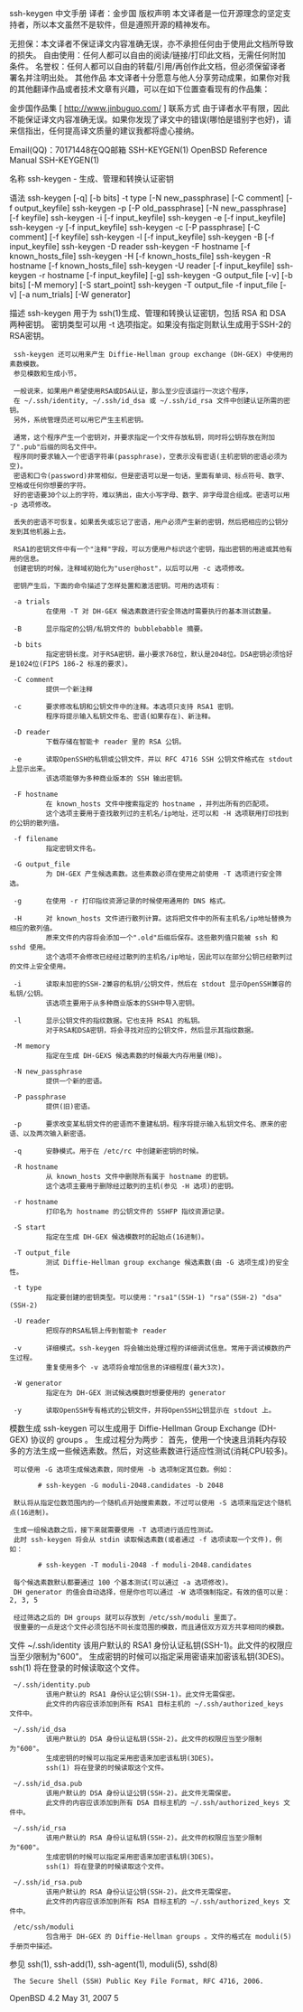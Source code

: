ssh-keygen 中文手册
译者：金步国
版权声明
本文译者是一位开源理念的坚定支持者，所以本文虽然不是软件，但是遵照开源的精神发布。

无担保：本文译者不保证译文内容准确无误，亦不承担任何由于使用此文档所导致的损失。
自由使用：任何人都可以自由的阅读/链接/打印此文档，无需任何附加条件。
名誉权：任何人都可以自由的转载/引用/再创作此文档，但必须保留译者署名并注明出处。
其他作品
本文译者十分愿意与他人分享劳动成果，如果你对我的其他翻译作品或者技术文章有兴趣，可以在如下位置查看现有的作品集：

金步国作品集 [ http://www.jinbuguo.com/ ]
联系方式
由于译者水平有限，因此不能保证译文内容准确无误。如果你发现了译文中的错误(哪怕是错别字也好)，请来信指出，任何提高译文质量的建议我都将虚心接纳。

Email(QQ)：70171448在QQ邮箱
SSH-KEYGEN(1)              OpenBSD Reference Manual              SSH-KEYGEN(1)

名称
     ssh-keygen - 生成、管理和转换认证密钥


语法
     ssh-keygen [-q] [-b bits] -t type [-N new_passphrase] [-C comment] [-f output_keyfile]
     ssh-keygen -p [-P old_passphrase] [-N new_passphrase] [-f keyfile]
     ssh-keygen -i [-f input_keyfile]
     ssh-keygen -e [-f input_keyfile]
     ssh-keygen -y [-f input_keyfile]
     ssh-keygen -c [-P passphrase] [-C comment] [-f keyfile]
     ssh-keygen -l [-f input_keyfile]
     ssh-keygen -B [-f input_keyfile]
     ssh-keygen -D reader
     ssh-keygen -F hostname [-f known_hosts_file]
     ssh-keygen -H [-f known_hosts_file]
     ssh-keygen -R hostname [-f known_hosts_file]
     ssh-keygen -U reader [-f input_keyfile]
     ssh-keygen -r hostname [-f input_keyfile] [-g]
     ssh-keygen -G output_file [-v] [-b bits] [-M memory] [-S start_point]
     ssh-keygen -T output_file -f input_file [-v] [-a num_trials] [-W generator]


描述
     ssh-keygen 用于为 ssh(1)生成、管理和转换认证密钥，包括 RSA 和 DSA 两种密钥。
     密钥类型可以用 -t 选项指定。如果没有指定则默认生成用于SSH-2的RSA密钥。

     ssh-keygen 还可以用来产生 Diffie-Hellman group exchange (DH-GEX) 中使用的素数模数。
     参见模数和生成小节。

     一般说来，如果用户希望使用RSA或DSA认证，那么至少应该运行一次这个程序，
     在 ~/.ssh/identity, ~/.ssh/id_dsa 或 ~/.ssh/id_rsa 文件中创建认证所需的密钥。
     另外，系统管理员还可以用它产生主机密钥。

     通常，这个程序产生一个密钥对，并要求指定一个文件存放私钥，同时将公钥存放在附加了".pub"后缀的同名文件中。
     程序同时要求输入一个密语字符串(passphrase)，空表示没有密语(主机密钥的密语必须为空)。
     密语和口令(password)非常相似，但是密语可以是一句话，里面有单词、标点符号、数字、空格或任何你想要的字符。
     好的密语要30个以上的字符，难以猜出，由大小写字母、数字、非字母混合组成。密语可以用 -p 选项修改。

     丢失的密语不可恢复。如果丢失或忘记了密语，用户必须产生新的密钥，然后把相应的公钥分发到其他机器上去。

     RSA1的密钥文件中有一个"注释"字段，可以方便用户标识这个密钥，指出密钥的用途或其他有用的信息。
     创建密钥的时候，注释域初始化为"user@host"，以后可以用 -c 选项修改。

     密钥产生后，下面的命令描述了怎样处置和激活密钥。可用的选项有：

     -a trials
             在使用 -T 对 DH-GEX 候选素数进行安全筛选时需要执行的基本测试数量。

     -B      显示指定的公钥/私钥文件的 bubblebabble 摘要。

     -b bits
             指定密钥长度。对于RSA密钥，最小要求768位，默认是2048位。DSA密钥必须恰好是1024位(FIPS 186-2 标准的要求)。

     -C comment
             提供一个新注释

     -c      要求修改私钥和公钥文件中的注释。本选项只支持 RSA1 密钥。
             程序将提示输入私钥文件名、密语(如果存在)、新注释。

     -D reader
             下载存储在智能卡 reader 里的 RSA 公钥。

     -e      读取OpenSSH的私钥或公钥文件，并以 RFC 4716 SSH 公钥文件格式在 stdout 上显示出来。
             该选项能够为多种商业版本的 SSH 输出密钥。

     -F hostname
             在 known_hosts 文件中搜索指定的 hostname ，并列出所有的匹配项。
             这个选项主要用于查找散列过的主机名/ip地址，还可以和 -H 选项联用打印找到的公钥的散列值。

     -f filename
             指定密钥文件名。

     -G output_file
             为 DH-GEX 产生候选素数。这些素数必须在使用之前使用 -T 选项进行安全筛选。

     -g      在使用 -r 打印指纹资源记录的时候使用通用的 DNS 格式。

     -H      对 known_hosts 文件进行散列计算。这将把文件中的所有主机名/ip地址替换为相应的散列值。
             原来文件的内容将会添加一个".old"后缀后保存。这些散列值只能被 ssh 和 sshd 使用。
             这个选项不会修改已经经过散列的主机名/ip地址，因此可以在部分公钥已经散列过的文件上安全使用。

     -i      读取未加密的SSH-2兼容的私钥/公钥文件，然后在 stdout 显示OpenSSH兼容的私钥/公钥。
             该选项主要用于从多种商业版本的SSH中导入密钥。

     -l      显示公钥文件的指纹数据。它也支持 RSA1 的私钥。
             对于RSA和DSA密钥，将会寻找对应的公钥文件，然后显示其指纹数据。

     -M memory
             指定在生成 DH-GEXS 候选素数的时候最大内存用量(MB)。

     -N new_passphrase
             提供一个新的密语。

     -P passphrase
             提供(旧)密语。

     -p      要求改变某私钥文件的密语而不重建私钥。程序将提示输入私钥文件名、原来的密语、以及两次输入新密语。

     -q      安静模式。用于在 /etc/rc 中创建新密钥的时候。

     -R hostname
             从 known_hosts 文件中删除所有属于 hostname 的密钥。
             这个选项主要用于删除经过散列的主机(参见 -H 选项)的密钥。

     -r hostname
             打印名为 hostname 的公钥文件的 SSHFP 指纹资源记录。

     -S start
             指定在生成 DH-GEX 候选模数时的起始点(16进制)。

     -T output_file
             测试 Diffie-Hellman group exchange 候选素数(由 -G 选项生成)的安全性。

     -t type
             指定要创建的密钥类型。可以使用："rsa1"(SSH-1) "rsa"(SSH-2) "dsa"(SSH-2)

     -U reader
             把现存的RSA私钥上传到智能卡 reader

     -v      详细模式。ssh-keygen 将会输出处理过程的详细调试信息。常用于调试模数的产生过程。
             重复使用多个 -v 选项将会增加信息的详细程度(最大3次)。

     -W generator
             指定在为 DH-GEX 测试候选模数时想要使用的 generator

     -y      读取OpenSSH专有格式的公钥文件，并将OpenSSH公钥显示在 stdout 上。


模数生成
     ssh-keygen 可以生成用于 Diffie-Hellman Group Exchange (DH-GEX) 协议的 groups 。
     生成过程分为两步：
     首先，使用一个快速且消耗内存较多的方法生成一些候选素数。然后，对这些素数进行适应性测试(消耗CPU较多)。

     可以使用 -G 选项生成候选素数，同时使用 -b 选项制定其位数。例如：

           # ssh-keygen -G moduli-2048.candidates -b 2048

     默认将从指定位数范围内的一个随机点开始搜索素数，不过可以使用 -S 选项来指定这个随机点(16进制)。

     生成一组候选数之后，接下来就需要使用 -T 选项进行适应性测试。
     此时 ssh-keygen 将会从 stdin 读取候选素数(或者通过 -f 选项读取一个文件)，例如：

           # ssh-keygen -T moduli-2048 -f moduli-2048.candidates

     每个候选素数默认都要通过 100 个基本测试(可以通过 -a 选项修改)。
     DH generator 的值会自动选择，但是你也可以通过 -W 选项强制指定。有效的值可以是： 2, 3, 5

     经过筛选之后的 DH groups 就可以存放到 /etc/ssh/moduli 里面了。
     很重要的一点是这个文件必须包括不同长度范围的模数，而且通信双方双方共享相同的模数。


文件
     ~/.ssh/identity
             该用户默认的 RSA1 身份认证私钥(SSH-1)。此文件的权限应当至少限制为"600"。
             生成密钥的时候可以指定采用密语来加密该私钥(3DES)。
             ssh(1) 将在登录的时候读取这个文件。

     ~/.ssh/identity.pub
             该用户默认的 RSA1 身份认证公钥(SSH-1)。此文件无需保密。
             此文件的内容应该添加到所有 RSA1 目标主机的 ~/.ssh/authorized_keys 文件中。

     ~/.ssh/id_dsa
             该用户默认的 DSA 身份认证私钥(SSH-2)。此文件的权限应当至少限制为"600"。
             生成密钥的时候可以指定采用密语来加密该私钥(3DES)。
             ssh(1) 将在登录的时候读取这个文件。

     ~/.ssh/id_dsa.pub
             该用户默认的 DSA 身份认证公钥(SSH-2)。此文件无需保密。
             此文件的内容应该添加到所有 DSA 目标主机的 ~/.ssh/authorized_keys 文件中。

     ~/.ssh/id_rsa
             该用户默认的 RSA 身份认证私钥(SSH-2)。此文件的权限应当至少限制为"600"。
             生成密钥的时候可以指定采用密语来加密该私钥(3DES)。
             ssh(1) 将在登录的时候读取这个文件。

     ~/.ssh/id_rsa.pub
             该用户默认的 RSA 身份认证公钥(SSH-2)。此文件无需保密。
             此文件的内容应该添加到所有 RSA 目标主机的 ~/.ssh/authorized_keys 文件中。

     /etc/ssh/moduli
             包含用于 DH-GEX 的 Diffie-Hellman groups 。文件的格式在 moduli(5) 手册页中描述。


参见
     ssh(1), ssh-add(1), ssh-agent(1), moduli(5), sshd(8)

     The Secure Shell (SSH) Public Key File Format, RFC 4716, 2006.

OpenBSD 4.2                      May 31, 2007                                5
